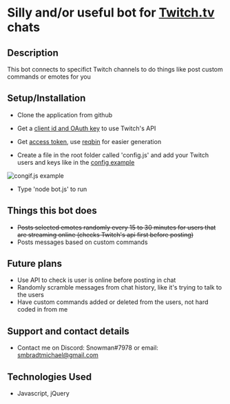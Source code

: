 # Silly and/or useful bot for [Twitch.tv](https://www.twitch.tv/) chats

## Description
This bot connects to specifict Twitch channels to do things like post custom commands or emotes for you

## Setup/Installation

* Clone the application from github

* Get a [client id and OAuth key](https://dev.twitch.tv/docs/authentication/) to use Twitch's API

* Get [access token](https://dev.twitch.tv/docs/authentication/getting-tokens-oauth#oauth-client-credentials-flow), use [reqbin](https://reqbin.com/) for easier generation

* Create a file in the root folder called 'config.js' and add your Twitch users and keys like in the [config example](https://github.com/MilesBradt/Twitch-Chat-Bot/blob/master/config-example.js)

![congif.js example](https://i.imgur.com/9LfupZ5.jpg)

* Type 'node bot.js' to run

## Things this bot does
* ~~Posts selected emotes randomly every 15 to 30 minutes for users that are streaming online (checks Twitch's api first before posting)~~
* Posts messages based on custom commands

## Future plans

* Use API to check is user is online before posting in chat
* Randomly scramble messages from chat history, like it's trying to talk to the users
* Have custom commands added or deleted from the users, not hard coded in from me

## Support and contact details

* Contact me on Discord: Snowman#7978 or email: smbradtmichael@gmail.com

## Technologies Used

* Javascript, jQuery
